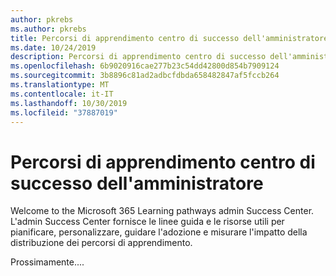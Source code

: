 ```yaml
---
author: pkrebs
ms.author: pkrebs
title: Percorsi di apprendimento centro di successo dell'amministratore
ms.date: 10/24/2019
description: Percorsi di apprendimento centro di successo dell'amministratore
ms.openlocfilehash: 6b9020916cae277b23c54dd42800d854b7909124
ms.sourcegitcommit: 3b8896c81ad2adbcfdbda658482847af5fccb264
ms.translationtype: MT
ms.contentlocale: it-IT
ms.lasthandoff: 10/30/2019
ms.locfileid: "37887019"
---
```

# <a name="learning-pathways-admin-success-center"></a>Percorsi di apprendimento centro di successo dell'amministratore

Welcome to the Microsoft 365 Learning pathways admin Success Center. L'admin Success Center fornisce le linee guida e le risorse utili per pianificare, personalizzare, guidare l'adozione e misurare l'impatto della distribuzione dei percorsi di apprendimento.

Prossimamente....

